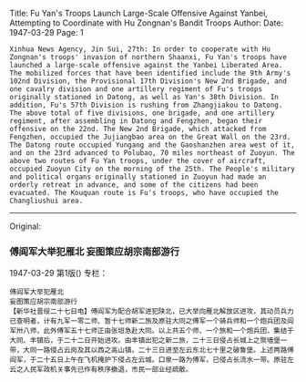 Title: Fu Yan's Troops Launch Large-Scale Offensive Against Yanbei, Attempting to Coordinate with Hu Zongnan's Bandit Troops
Author:
Date: 1947-03-29
Page: 1

    Xinhua News Agency, Jin Sui, 27th: In order to cooperate with Hu Zongnan's troops' invasion of northern Shaanxi, Fu Yan's troops have launched a large-scale offensive against the Yanbei Liberated Area. The mobilized forces that have been identified include the 9th Army's 102nd Division, the Provisional 17th Division's New 2nd Brigade, and one cavalry division and one artillery regiment of Fu's troops originally stationed in Datong, as well as Yan's 38th Division. In addition, Fu's 57th Division is rushing from Zhangjiakou to Datong. The above total of five divisions, one brigade, and one artillery regiment, after assembling in Datong and Fengzhen, began their offensive on the 22nd. The New 2nd Brigade, which attacked from Fengzhen, occupied the Jujiangbao area on the Great Wall on the 23rd. The Datong route occupied Yungang and the Gaoshanzhen area west of it, and on the 23rd advanced to Polubao, 70 miles northeast of Zuoyun. The above two routes of Fu Yan troops, under the cover of aircraft, occupied Zuoyun City on the morning of the 25th. The People's military and political organs originally stationed in Zuoyun had made an orderly retreat in advance, and some of the citizens had been evacuated. The Kouquan route is Fu's troops, who have occupied the Changliushui area.



<hr /> 

Original: 


### 傅阎军大举犯雁北  妄图策应胡宗南部游行

1947-03-29
第1版()
专栏：

    傅阎军大举犯雁北
    妄图策应胡宗南部游行
    【新华社晋绥二十七日电】傅阎军为配合胡军进犯陕北，已大举向雁北解放区进攻，其动员兵力已查明者，计有九军一零二师、暂十七师新二旅及原驻大同之傅军一个骑兵师和一个炮兵团及阎军卅八师，此外傅军五十七师正由张垣急赴大同。以上共五个师、一个旅和一个炮兵团，集结于大同、丰镇后，于二十二日开始进攻。由丰镇出犯之新二旅，二十三日侵占长城上之聚墙堡一带，大同一路侵占云岗及其以西之高山镇，二十三日进至左云东北七十里之破鲁堡。上述两路傅阎军，于二十五日上午在飞机掩护下侵占左云城。口泉一路为傅军，已侵占长流水一带。原驻左云之人民军政机关事先已作有秩序撤退，市民一部业经疏散。
